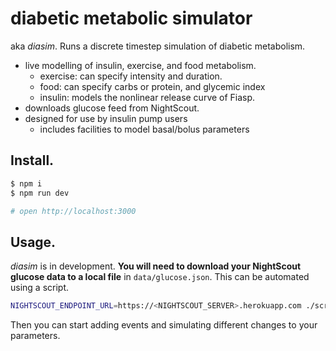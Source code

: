 diabetic metabolic simulator
============================

aka *diasim*. Runs a discrete timestep simulation of diabetic metabolism. 

 - live modelling of insulin, exercise, and food metabolism.
   - exercise: can specify intensity and duration.
   - food: can specify carbs or protein, and glycemic index
   - insulin: models the nonlinear release curve of Fiasp.
 - downloads glucose feed from NightScout.
 - designed for use by insulin pump users
   - includes facilities to model basal/bolus parameters

## Install.

```bash
$ npm i
$ npm run dev

# open http://localhost:3000
```

## Usage.

*diasim* is in development. **You will need to download your NightScout glucose data to a local file** in `data/glucose.json`. This can be automated using a script.

```sh
NIGHTSCOUT_ENDPOINT_URL=https://<NIGHTSCOUT_SERVER>.herokuapp.com ./scripts/get-data.sh
```

Then you can start adding events and simulating different changes to your parameters.